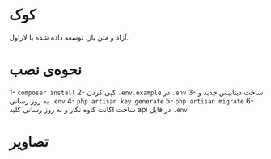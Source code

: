# کوک

آزاد و متن باز، توسعه داده شده با لاراول.

# نحوه‌ی نصب

1- `composer install`
2- کپی کردن `.env.example` در `.env`
3- ساخت دیتابیس جدید و به روز رسانی `.env`
4- `php artisan key:generate`
5- `php artisan migrate`
6- ساخت اکانت کاوه نگار و به روز رسانی کلید api در فایل `.env`

# تصاویر
